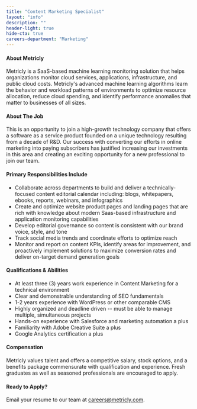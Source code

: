 ```yaml
---
title: "Content Marketing Specialist"
layout: "info"
description: ""
header-light: true
hide-cta: true
careers-department: "Marketing"
---
```

#### About Metricly

Metricly is a SaaS-based machine learning monitoring solution that helps organizations monitor cloud services, applications, infrastructure, and public cloud costs. Metricly's advanced machine learning algorithms learn the behavior and workload patterns of environments to optimize resource allocation, reduce cloud spending, and identify performance anomalies that matter to businesses of all sizes.

#### About The Job

This is an opportunity to join a high-growth technology company that offers a software as a service product founded on a unique technology resulting from a decade of R&D. Our success with converting our efforts in online marketing into paying subscribers has justified increasing our investments in this area and creating an exciting opportunity for a new professional to join our team.

#### Primary Responsibilities Include

-   Collaborate across departments to build and deliver a technically-focused content editorial calendar including: blogs, whitepapers, ebooks, reports, webinars, and infographics
-   Create and optimize website product pages and landing pages that are rich with knowledge about modern Saas-based infrastructure and application monitoring capabilities
-   Develop editorial governance so content is consistent with our brand voice, style, and tone
-   Track social media trends and coordinate efforts to optimize reach
-   Monitor and report on content KPIs, identify areas for improvement, and proactively implement solutions to maximize conversion rates and deliver on-target demand generation goals

#### Qualifications & Abilities

-   At least three (3) years work experience in Content Marketing for a technical environment
-   Clear and demonstrable understanding of SEO fundamentals
-   1-2 years experience with WordPress or other comparable CMS
-   Highly organized and deadline driven -- must be able to manage multiple, simultaneous projects
-   Hands-on experience with Salesforce and marketing automation a plus
-   Familiarity with Adobe Creative Suite a plus
-   Google Analytics certification a plus


#### Compensation

Metricly values talent and offers a competitive salary, stock options, and a benefits package commensurate with qualification and experience. Fresh graduates as well as seasoned professionals are encouraged to apply.

#### Ready to Apply?

Email your resume to our team at <careers@metricly.com>.
